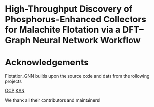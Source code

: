 # High-Throughput Discovery of Phosphorus-Enhanced Collectors for Malachite Flotation via a DFT–Graph Neural Network Workflow



# Acknowledgements
Flotation_GNN builds upon the source code and data from the following projects:

[OCP](https://github.com/facebookresearch/fairchem)
[KAN](https://github.com/Blealtan/efficient-kan)

We thank all their contributors and maintainers!
